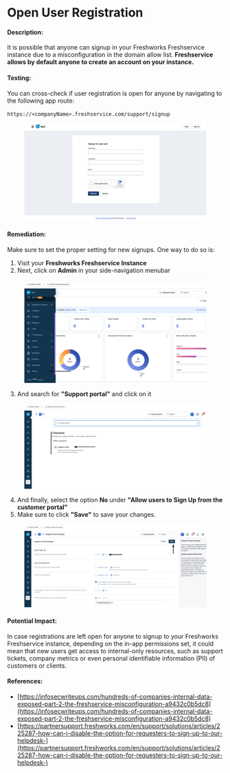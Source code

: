 # Open User Registration

#### Description:

It is possible that anyone can signup in your Freshworks Freshservice instance due to a misconfiguration in the domain allow list. **Freshservice allows by default anyone to create an account on your instance.**

#### Testing:

You can cross-check if user registration is open for anyone by navigating to the following app route:

```
https://<companyName>.freshservice.com/support/signup
```

<figure><img src="../../.gitbook/assets/freshworks/freshservice/0.png" alt=""><figcaption></figcaption></figure>

#### Remediation:

Make sure to set the proper setting for new signups. One way to do so is:

1. Visit your **Freshworks Freshservice Instance**
2. Next, click on **Admin** in your side-navigation menubar
<figure><img src="../../.gitbook/assets/freshworks/freshservice/1.png" alt=""><figcaption></figcaption></figure>

3. And search for **"Support portal"** and click on it
<figure><img src="../../.gitbook/assets/freshworks/freshservice/2.png" alt=""><figcaption></figcaption></figure>

4. And finally, select the option **No** under **"Allow users to Sign Up from the customer portal"**
5. Make sure to click **"Save"** to save your changes.

<figure><img src="../../.gitbook/assets/freshworks/freshservice/3.png" alt=""><figcaption></figcaption></figure>


#### Potential Impact:

In case registrations are left open for anyone to signup to your Freshworks Freshservice instance, depending on the in-app permissions set, it could mean that new users get access to internal-only resources, such as support tickets, company metrics or even personal identifiable information (PII) of customers or clients.


#### References:

* [https://infosecwriteups.com/hundreds-of-companies-internal-data-exposed-part-2-the-freshservice-misconfiguration-a9432c0b5dc8](https://infosecwriteups.com/hundreds-of-companies-internal-data-exposed-part-2-the-freshservice-misconfiguration-a9432c0b5dc8)
* [https://partnersupport.freshworks.com/en/support/solutions/articles/225287-how-can-i-disable-the-option-for-requesters-to-sign-up-to-our-helpdesk-](https://partnersupport.freshworks.com/en/support/solutions/articles/225287-how-can-i-disable-the-option-for-requesters-to-sign-up-to-our-helpdesk-)

